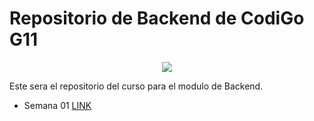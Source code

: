 # Repositorio de Backend de CodiGo G11

<p align="center">
<img src="https://assets.website-files.com/624b2bd5b7be89e20392d489/624b37b08ca87609798e03a6_codigo-logo-blanco.svg">
</p>
Este sera el repositorio del curso para el modulo de Backend.



- Semana 01 [LINK]("https://www.google.com")